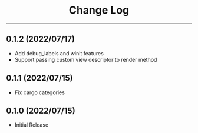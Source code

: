 <div style="text-align: center;">
    <h1>Change Log</h1>
</div>

---

## 0.1.2 (2022/07/17)
- Add debug_labels and winit features
- Support passing custom view descriptor to render method

## 0.1.1 (2022/07/15)
- Fix cargo categories

## 0.1.0 (2022/07/15)
- Initial Release
